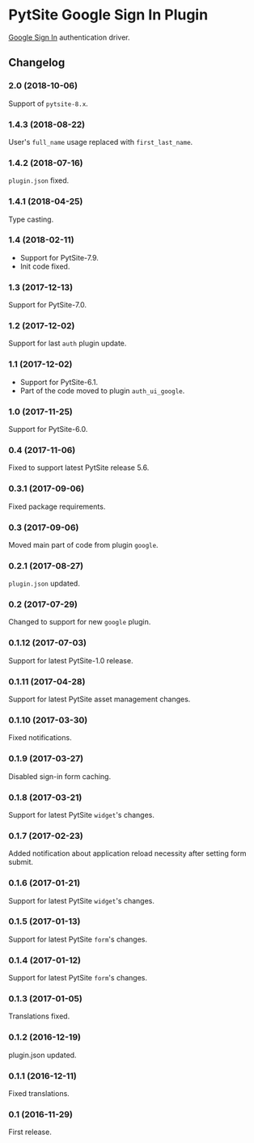 # PytSite Google Sign In Plugin

[Google Sign In](https://developers.google.com/identity/sign-in/web/)
authentication driver.


## Changelog


### 2.0 (2018-10-06)

Support of `pytsite-8.x`.


### 1.4.3 (2018-08-22)

User's `full_name` usage replaced with `first_last_name`.


### 1.4.2 (2018-07-16)

`plugin.json` fixed.


### 1.4.1 (2018-04-25)

Type casting.


### 1.4 (2018-02-11)

- Support for PytSite-7.9.
- Init code fixed.


### 1.3 (2017-12-13)

Support for PytSite-7.0.


### 1.2 (2017-12-02)

Support for last `auth` plugin update.


### 1.1 (2017-12-02)

- Support for PytSite-6.1.
- Part of the code moved to plugin `auth_ui_google`.


### 1.0 (2017-11-25)

Support for PytSite-6.0.


### 0.4 (2017-11-06)

Fixed to support latest PytSite release 5.6.


### 0.3.1 (2017-09-06)

Fixed package requirements.


### 0.3 (2017-09-06)

Moved main part of code from plugin `google`.


### 0.2.1 (2017-08-27)

`plugin.json` updated.


### 0.2 (2017-07-29)

Changed to support for new `google` plugin.


### 0.1.12 (2017-07-03)

Support for latest PytSite-1.0 release.


### 0.1.11 (2017-04-28)

Support for latest PytSite asset management changes.


### 0.1.10 (2017-03-30)

Fixed notifications.


### 0.1.9 (2017-03-27)

Disabled sign-in form caching.


### 0.1.8 (2017-03-21)

Support for latest PytSite `widget`'s changes.


### 0.1.7 (2017-02-23)

Added notification about application reload necessity after setting
form submit.


### 0.1.6 (2017-01-21)

Support for latest PytSite `widget`'s changes.


### 0.1.5 (2017-01-13)

Support for latest PytSite `form`'s changes.


### 0.1.4 (2017-01-12)

Support for latest PytSite `form`'s changes.


### 0.1.3 (2017-01-05)

Translations fixed.


### 0.1.2 (2016-12-19)

plugin.json updated.


### 0.1.1 (2016-12-11)

Fixed translations.


### 0.1 (2016-11-29)

First release.
